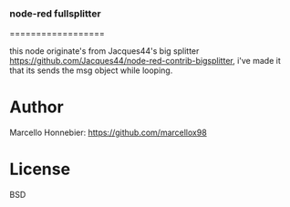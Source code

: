 ### node-red  fullsplitter
 ================== 
 
 this node originate's from Jacques44's big splitter https://github.com/Jacques44/node-red-contrib-bigsplitter,
 i've made it that its sends the msg object while looping.
 
 # Author
 Marcello Honnebier: https://github.com/marcellox98
 # License 

BSD